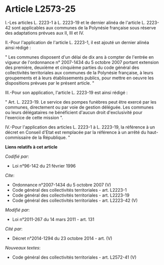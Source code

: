 # Article L2573-25

I.-Les articles L. 2223-1 à L. 2223-19 et le dernier alinéa de l'article L. 2223-42 sont applicables aux communes de la
Polynésie française sous réserve des adaptations prévues aux II, III et IV. 

II.-Pour l'application de l'article L. 2223-1, il est ajouté un dernier alinéa ainsi rédigé : 

" Les communes disposent d'un délai de dix ans à compter de l'entrée en vigueur de l'ordonnance n° 2007-1434 du 5 octobre
2007 portant extension des première, deuxième et cinquième parties du code général des collectivités territoriales aux
communes de la Polynésie française, à leurs groupements et à leurs établissements publics, pour mettre en oeuvre les
dispositions prévues par le présent article. " 

III.-Pour son application, l'article L. 2223-19 est ainsi rédigé : 

" Art. L. 2223-19. Le service des pompes funèbres peut être exercé par les communes, directement ou par voie de gestion
déléguée. Les communes ou leurs délégataires ne bénéficient d'aucun droit d'exclusivité pour l'exercice de cette mission ". 

IV.-Pour l'application des articles L. 2223-1 à L. 2223-19, la référence à un décret en Conseil d'Etat est remplacée par la
référence à un arrêté du haut-commissaire de la République. "

**Liens relatifs à cet article**

_Codifié par_:

  - Loi n°96-142 du 21 février 1996

_Cite_:

  - Ordonnance n°2007-1434 du 5 octobre 2007 (V)
  - Code général des collectivités territoriales - art. L2223-1
  - Code général des collectivités territoriales - art. L2223-19
  - Code général des collectivités territoriales - art. L2223-42 (V)

_Modifié par_:

  - Loi n°2011-267 du 14 mars 2011 - art. 131

_Cité par_:

  - Décret n°2014-1294 du 23 octobre 2014 - art. (V)

_Nouveaux textes_:

  - Code général des collectivités territoriales - art. L2572-41 (V)
